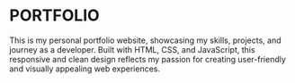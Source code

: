# PORTFOLIO
This is my personal portfolio website, showcasing my skills, projects, and journey as a developer. Built with HTML, CSS, and JavaScript, this responsive and clean design reflects my passion for creating user-friendly and visually appealing web experiences.
